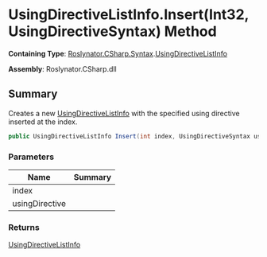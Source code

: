 # UsingDirectiveListInfo\.Insert\(Int32, UsingDirectiveSyntax\) Method

**Containing Type**: [Roslynator.CSharp.Syntax](../../README.md)\.[UsingDirectiveListInfo](../README.md)

**Assembly**: Roslynator\.CSharp\.dll

## Summary

Creates a new [UsingDirectiveListInfo](../README.md) with the specified using directive inserted at the index\.

```csharp
public UsingDirectiveListInfo Insert(int index, UsingDirectiveSyntax usingDirective)
```

### Parameters

| Name | Summary |
| ---- | ------- |
| index | |
| usingDirective | |

### Returns

[UsingDirectiveListInfo](../README.md)


